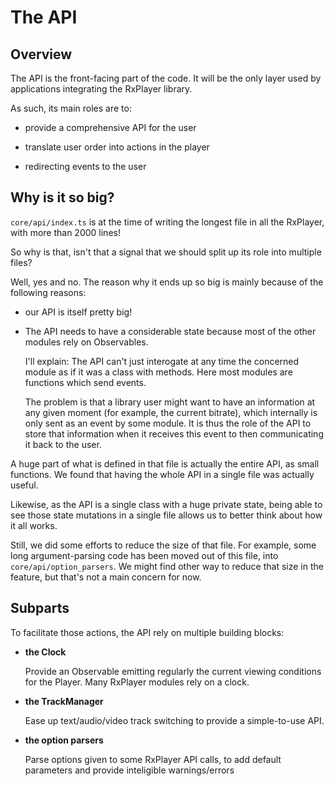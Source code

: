 # The API ######################################################################


## Overview ####################################################################

The API is the front-facing part of the code.
It will be the only layer used by applications integrating the RxPlayer library.

As such, its main roles are to:

  - provide a comprehensive API for the user

  - translate user order into actions in the player

  - redirecting events to the user



## Why is it so big? ###########################################################

`core/api/index.ts` is at the time of writing the longest file in all the
RxPlayer, with more than 2000 lines!

So why is that, isn't that a signal that we should split up its role into
multiple files?

Well, yes and no.
The reason why it ends up so big is mainly because of the following reasons:

  - our API is itself pretty big!

  - The API needs to have a considerable state because most of the other modules
    rely on Observables.

    I'll explain:
    The API can't just interogate at any time the concerned module as if it was
    a class with methods. Here most modules are functions which send events.

    The problem is that a library user might want to have an information at any
    given moment (for example, the current bitrate), which internally is only
    sent as an event by some module.
    It is thus the role of the API to store that information when it receives
    this event to then communicating it back to the user.


 A huge part of what is defined in that file is actually the entire API, as
 small functions. We found that having the whole API in a single file was
 actually useful.

 Likewise, as the API is a single class with a huge private state, being able
 to see those state mutations in a single file allows us to better think about
 how it all works.

 Still, we did some efforts to reduce the size of that file. For example, some
 long argument-parsing code has been moved out of this file, into
 `core/api/option_parsers`. We might find other way to reduce that size in the
 feature, but that's not a main concern for now.



## Subparts ####################################################################

To facilitate those actions, the API rely on multiple building blocks:

  - __the Clock__

    Provide an Observable emitting regularly the current viewing conditions for
    the Player. Many RxPlayer modules rely on a clock.


  - __the TrackManager__

    Ease up text/audio/video track switching to provide a simple-to-use API.


  - __the option parsers__

    Parse options given to some RxPlayer API calls, to add default parameters
    and provide inteligible warnings/errors
